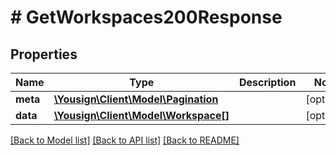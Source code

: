 # # GetWorkspaces200Response

## Properties

Name | Type | Description | Notes
------------ | ------------- | ------------- | -------------
**meta** | [**\Yousign\Client\Model\Pagination**](Pagination.md) |  | [optional]
**data** | [**\Yousign\Client\Model\Workspace[]**](Workspace.md) |  | [optional]

[[Back to Model list]](../../README.md#models) [[Back to API list]](../../README.md#endpoints) [[Back to README]](../../README.md)
